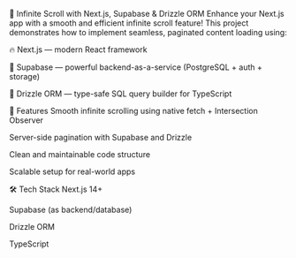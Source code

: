 🚀 Infinite Scroll with Next.js, Supabase & Drizzle ORM
Enhance your Next.js app with a smooth and efficient infinite scroll feature! This project demonstrates how to implement seamless, paginated content loading using:

🔥 Next.js — modern React framework

🧪 Supabase — powerful backend-as-a-service (PostgreSQL + auth + storage)

🌿 Drizzle ORM — type-safe SQL query builder for TypeScript

🎯 Features
Smooth infinite scrolling using native fetch + Intersection Observer

Server-side pagination with Supabase and Drizzle

Clean and maintainable code structure

Scalable setup for real-world apps

🛠 Tech Stack
Next.js 14+

Supabase (as backend/database)

Drizzle ORM

TypeScript

